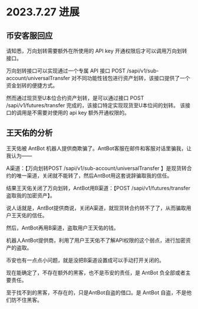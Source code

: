 # 2023.7.27 进展

## 币安客服回应

请知悉，万向划转需要额外在所使用的 API key 开通权限后才可以调用万向划转接口。

万向划转接口可以实现通过一个专属 API 接口 POST /sapi/v1/sub-account/universalTransfer 对不同功能性钱包进行资产划转，该接口提供了一个资金划转的便捷方式。 

然而通过现货至U本位合约资产划转，是可以通过接口 POST /sapi/v1/futures/transfer 完成的，该接口特定实现现货至U本位间的划转。 该接口的调用是不需要对使用的 api key 额外开通权限的。

## 王天佑的分析

王天佑被 AntBot 机器人提供商欺骗了。AntBot客服在邮件和客服对话里骗我，让我认为——

A渠道：【万向划转POST /sapi/v1/sub-account/universalTransfer 】是现货转合约的唯一渠道，关闭就不能转了，然后AntBot用这套说辞骗取我的信任。

结果王天佑关闭了万向划转，AntBot用B渠道：【POST /sapi/v1/futures/transfer 盗取我的加密资产】。

说人话就是，AntBot提供商说，关闭A渠道，就现货转合约转不了了，从而骗取用户王天佑的信任。

然后，AntBot再用B渠道，盗取用户王天佑的钱。

机器人AntBot提供商，利用了用户王天佑不了解API权限的这个弱点，进行加密资产的盗取。

币安也有一点点小问题，就是没把B渠道设置成可以手动打开关闭的。

现在能确定了，不存在额外的黑客，也不是币安的责任，是 AntBot 负全部或者主要责任。

至于找不到的黑客，不存在的，只是AntBot自盗的借口。是 AntBot 自盗，不是他们防不住黑客。